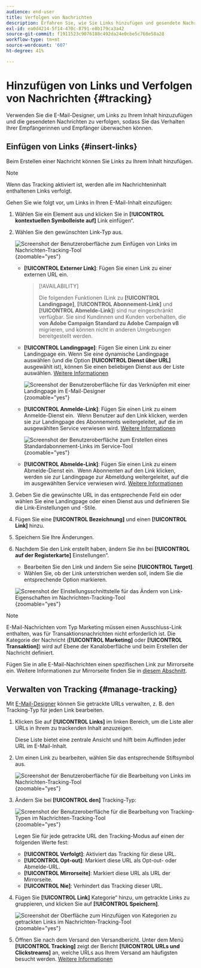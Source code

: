```yaml
---
audience: end-user
title: Verfolgen von Nachrichten
description: Erfahren Sie, wie Sie Links hinzufügen und gesendete Nachrichten verfolgen können.
exl-id: ea0d4214-5f14-470c-8791-e8b179ca3a42
source-git-commit: f1911523c9076188c492da24e0cbe5c760e58a28
workflow-type: tm+mt
source-wordcount: '607'
ht-degree: 41%

---
```


# Hinzufügen von Links und Verfolgen von Nachrichten {#tracking}

Verwenden Sie die E-Mail-Designer, um Links zu Ihrem Inhalt hinzuzufügen und die gesendeten Nachrichten zu verfolgen, sodass Sie das Verhalten Ihrer Empfängerinnen und Empfänger überwachen können.

## Einfügen von Links {#insert-links}

Beim Erstellen einer Nachricht können Sie Links zu Ihrem Inhalt hinzufügen.

>[!NOTE]
>
>Wenn das Tracking aktiviert ist, werden alle im Nachrichteninhalt enthaltenen Links verfolgt.

Gehen Sie wie folgt vor, um Links in Ihren E-Mail-Inhalt einzufügen:

1. Wählen Sie ein Element aus und klicken Sie in **[!UICONTROL kontextuellen Symbolleiste auf]** Link einfügen“.

1. Wählen Sie den gewünschten Link-Typ aus.

   ![Screenshot der Benutzeroberfläche zum Einfügen von Links im Nachrichten-Tracking-Tool](assets/message-tracking-insert-link.png){zoomable="yes"}

   * **[!UICONTROL Externer Link]**: Fügen Sie einen Link zu einer externen URL ein.

     >[!AVAILABILITY]
     >
     >Die folgenden Funktionen (Link zu **[!UICONTROL Landingpage]**, **[!UICONTROL Abonnement-Link]** und **[!UICONTROL Abmelde-Link]**) sind nur eingeschränkt verfügbar. Sie sind Kundinnen und Kunden vorbehalten, die **von Adobe Campaign Standard zu Adobe Campaign v8** migrieren, und können nicht in anderen Umgebungen bereitgestellt werden.

   * **[!UICONTROL Landingpage]**: Fügen Sie einen Link zu einer Landingpage ein. Wenn Sie eine dynamische Landingpage auswählen (und die Option **[!UICONTROL Dienst über URL]** ausgewählt ist), können Sie einen beliebigen Dienst aus der Liste auswählen. [Weitere Informationen](../landing-pages/create-lp.md#define-actions-on-form-submission)

     ![Screenshot der Benutzeroberfläche für das Verknüpfen mit einer Landingpage im E-Mail-Designer](assets/email-link-to-landing-page.png){zoomable="yes"}

   * **[!UICONTROL Anmelde-Link]**: Fügen Sie einen Link zu einem Anmelde-Dienst ein.  Wenn Benutzer auf den Link klicken, werden sie zur Landingpage des Abonnements weitergeleitet, auf die im ausgewählten Service verwiesen wird. [Weitere Informationen](../audience/manage-services.md#create-service)

     ![Screenshot der Benutzeroberfläche zum Erstellen eines Standardabonnement-Links im Service-Tool](assets/service-create-default-lp-link.png){zoomable="yes"}

   * **[!UICONTROL Abmelde-Link]**: Fügen Sie einen Link zu einem Abmelde-Dienst ein.  Wenn Abonnenten auf den Link klicken, werden sie zur Landingpage zur Abmeldung weitergeleitet, auf die im ausgewählten Service verwiesen wird. [Weitere Informationen](../audience/manage-services.md#create-service)

   <!--* **[!UICONTROL Mirror page]**: Add a link to display the email content in a web browser. [Learn more]-->

1. Geben Sie die gewünschte URL in das entsprechende Feld ein oder wählen Sie eine Landingpage oder einen Dienst aus und definieren Sie die Link-Einstellungen und -Stile.

1. Fügen Sie eine **[!UICONTROL Bezeichnung]** und einen **[!UICONTROL Link]** hinzu.

1. Speichern Sie Ihre Änderungen.

1. Nachdem Sie den Link erstellt haben, ändern Sie ihn bei **[!UICONTROL auf der Registerkarte]** Einstellungen“.

   * Bearbeiten Sie den Link und ändern Sie seine **[!UICONTROL Target]**.
   * Wählen Sie, ob der Link unterstrichen werden soll, indem Sie die entsprechende Option markieren.

   ![Screenshot der Einstellungsschnittstelle für das Ändern von Link-Eigenschaften im Nachrichten-Tracking-Tool](assets/message-tracking-link-settings.png){zoomable="yes"}

>[!NOTE]
>
>E-Mail-Nachrichten vom Typ Marketing müssen einen Ausschluss-Link enthalten, was für Transaktionsnachrichten nicht erforderlich ist. Die Kategorie der Nachricht (**[!UICONTROL Marketing]** oder **[!UICONTROL Transaktion]**) wird auf Ebene der Kanaloberfläche und beim Erstellen der Nachricht definiert.

Fügen Sie in alle E-Mail-Nachrichten einen spezifischen Link zur Mirrorseite ein. Weitere Informationen zur Mirrorseite finden Sie in [diesem Abschnitt](mirror-page.md).

## Verwalten von Tracking {#manage-tracking}

Mit [E-Mail-Designer](create-email-content.md) können Sie getrackte URLs verwalten, z. B. den Tracking-Typ für jeden Link bearbeiten.

1. Klicken Sie auf **[!UICONTROL Links]** im linken Bereich, um die Liste aller URLs in Ihrem zu trackenden Inhalt anzuzeigen.

   Diese Liste bietet eine zentrale Ansicht und hilft beim Auffinden jeder URL im E-Mail-Inhalt.

1. Um einen Link zu bearbeiten, wählen Sie das entsprechende Stiftsymbol aus.

   ![Screenshot der Benutzeroberfläche für die Bearbeitung von Links im Nachrichten-Tracking-Tool](assets/message-tracking-edit-links.png){zoomable="yes"}

1. Ändern Sie bei **[!UICONTROL den]** Tracking-Typ:

   ![Screenshot der Benutzeroberfläche für die Bearbeitung von Tracking-Typen im Nachrichten-Tracking-Tool](assets/message-tracking-edit-a-link.png){zoomable="yes"}

   Legen Sie für jede getrackte URL den Tracking-Modus auf einen der folgenden Werte fest:

   * **[!UICONTROL Verfolgt]**: Aktiviert das Tracking für diese URL.
   * **[!UICONTROL Opt-out]**: Markiert diese URL als Opt-out- oder Abmelde-URL.
   * **[!UICONTROL Mirrorseite]**: Markiert diese URL als URL der Mirrorseite.
   * **[!UICONTROL Nie]**: Verhindert das Tracking dieser URL. <!--This information is saved: if the URL appears again in a future message, its tracking is automatically deactivated.-->

1. Fügen Sie **[!UICONTROL Link]** Kategorie“ hinzu, um getrackte Links zu gruppieren, und klicken Sie auf **[!UICONTROL Speichern]**.

   ![Screenshot der Oberfläche zum Hinzufügen von Kategorien zu getrackten Links im Nachrichten-Tracking-Tool](assets/message-tracking-edit-a-link_2.png){zoomable="yes"}

1. Öffnen Sie nach dem Versand den Versandbericht. Unter dem Menü **[!UICONTROL Tracking]** zeigt der Bericht **[!UICONTROL URLs und Clickstreams]** an, welche URLs aus Ihrem Versand am häufigsten besucht werden. [Weitere Informationen](../reporting/gs-reports.md)